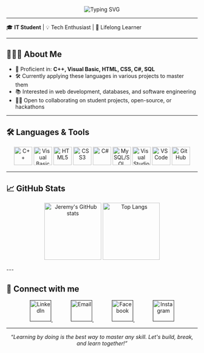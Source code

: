 <span>
<p align="center">
  <img src="https://readme-typing-svg.demolab.com?font=Fira+Code&weight=1000&size=28&pause=2000&color=87CEEB&center=true&vCenter=true&width=435&lines=Hello+World%2C+I'm+Jeremy!;" alt="Typing SVG" />
</p>
</span>

---

🎓 **IT Student** | 💡 Tech Enthusiast | 🚀 Lifelong Learner

---

## 🧑🏻‍💻 About Me

- 🎯 Proficient in: **C++, Visual Basic, HTML, CSS, C#, SQL**
- 🛠️ Currently applying these languages in various projects to master them
- 📚 Interested in web development, databases, and software engineering
- 🤝🏼 Open to collaborating on student projects, open-source, or hackathons

---

## 🛠️ Languages & Tools

<span>
  <p align="center">
  <img src="https://cdn.jsdelivr.net/gh/devicons/devicon/icons/cplusplus/cplusplus-original.svg" alt="C++" width="48" height="48"/>
  <img src="https://cdn.jsdelivr.net/gh/devicons/devicon/icons/visualbasic/visualbasic-original.svg" alt="Visual Basic" width="48" height="48"/>
  <img src="https://cdn.jsdelivr.net/gh/devicons/devicon/icons/html5/html5-original.svg" alt="HTML5" width="48" height="48"/>
  <img src="https://cdn.jsdelivr.net/gh/devicons/devicon/icons/css3/css3-original.svg" alt="CSS3" width="48" height="48"/>
  <img src="https://cdn.jsdelivr.net/gh/devicons/devicon/icons/csharp/csharp-original.svg" alt="C#" width="48" height="48"/>
  <img src="https://cdn.jsdelivr.net/gh/devicons/devicon/icons/mysql/mysql-original.svg" alt="MySQL/SQL" width="48" height="48"/>
  <img src="https://cdn.jsdelivr.net/gh/devicons/devicon/icons/visualstudio/visualstudio-plain.svg" alt="Visual Studio" width="48" height="48"/>
  <img src="https://cdn.jsdelivr.net/gh/devicons/devicon/icons/vscode/vscode-original.svg" alt="VSCode" width="48" height="48"/>
  <img src="https://skillicons.dev/icons?i=github&theme=dark" alt="GitHub" width="48" height="48" />
  </p>
</span>

---

## 📈 GitHub Stats

<p align="center">
  <img src="https://github-readme-stats.vercel.app/api?username=Jeremy-06&show_icons=true&cache_seconds=1800&theme=radical" alt="Jeremy's GitHub stats" height="150"/>
  <img src="https://github-readme-stats.vercel.app/api/top-langs/?username=Jeremy-06&layout=compact&cache_seconds=1800&theme=radical" alt="Top Langs" height="150"/>
</p>
---

## 🔗 Connect with me

<span>
<p align="center">
  <a href="" title="LinkedIn" style="margin: 0 24px;">
    <img src="https://skillicons.dev/icons?i=linkedin" alt="LinkedIn" width="56" height="56" />
  </a><!---->
  <a href="" title="Email" style="margin: 0 24px;">
    <img src="https://skillicons.dev/icons?i=gmail" alt="Email" width="56" height="56" />
  </a><!---->
  <a href="" title="Facebook" style="margin: 0 24px;">
    <img src="https://img.icons8.com/color/96/000000/facebook-new.png" alt="Facebook" width="56" height="56" />
  </a><!---->
  <a href="" title="Instagram" style="margin: 0 24px;">
    <img src="https://skillicons.dev/icons?i=instagram" alt="Instagram" width="56" height="56" />
  </a><!---->
</p>
</span>


---

<p align="center"><em>“Learning by doing is the best way to master any skill. Let's build, break, and learn together!”</em></p>

